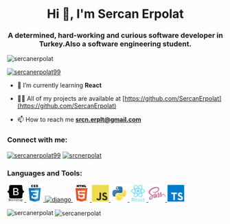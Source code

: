 <p align="center">
  <a href="[![Myskills](https://skills.thijs.gg/icons?i=html,css,bootstrap,sass,js,ts,react,py,django,figma&theme=dark)](https://skills.thijs.gg)">
  </a>
</p>

<h1 align="center">Hi 👋, I'm Sercan Erpolat</h1>

<h3 align="center">A determined, hard-working and curious software developer in Turkey.Also a software engineering student.</h3>

<p align="left"> <img src="https://komarev.com/ghpvc/?username=sercanerpolat&label=Profile%20views&color=0e75b6&style=flat" alt="sercanerpolat" /> </p>

<p align="left"> <a href="https://twitter.com/sercanerpolat99" target="blank"><img src="https://img.shields.io/twitter/follow/sercanerpolat99?logo=twitter&style=for-the-badge" alt="sercanerpolat99" /></a> </p>

- 🌱 I’m currently learning **React**

- 👨‍💻 All of my projects are available at [https://github.com/SercanErpolat](https://github.com/SercanErpolat)

- 📫 How to reach me **srcn.erplt@gmail.com**

<h3 align="left">Connect with me:</h3>
<p align="left">
<a href="https://twitter.com/sercanerpolat99" target="blank"><img align="center" src="https://raw.githubusercontent.com/rahuldkjain/github-profile-readme-generator/master/src/images/icons/Social/twitter.svg" alt="sercanerpolat99" height="30" width="40" /></a>
<a href="https://linkedin.com/in/srcnerpolat" target="blank"><img align="center" src="https://raw.githubusercontent.com/rahuldkjain/github-profile-readme-generator/master/src/images/icons/Social/linked-in-alt.svg" alt="srcnerpolat" height="30" width="40" /></a>
</p>

<h3 align="left">Languages and Tools:</h3>
<p align="left"> <a href="https://getbootstrap.com" target="_blank" rel="noreferrer"> <img src="https://raw.githubusercontent.com/devicons/devicon/master/icons/bootstrap/bootstrap-plain-wordmark.svg" alt="bootstrap" width="40" height="40"/> </a> <a href="https://www.w3schools.com/css/" target="_blank" rel="noreferrer"> <img src="https://raw.githubusercontent.com/devicons/devicon/master/icons/css3/css3-original-wordmark.svg" alt="css3" width="40" height="40"/> </a> <a href="https://www.djangoproject.com/" target="_blank" rel="noreferrer"> <img src="https://cdn.worldvectorlogo.com/logos/django.svg" alt="django" width="40" height="40"/> </a> <a href="https://www.w3.org/html/" target="_blank" rel="noreferrer"> <img src="https://raw.githubusercontent.com/devicons/devicon/master/icons/html5/html5-original-wordmark.svg" alt="html5" width="40" height="40"/> </a> <a href="https://developer.mozilla.org/en-US/docs/Web/JavaScript" target="_blank" rel="noreferrer"> <img src="https://raw.githubusercontent.com/devicons/devicon/master/icons/javascript/javascript-original.svg" alt="javascript" width="40" height="40"/> </a> <a href="https://www.python.org" target="_blank" rel="noreferrer"> <img src="https://raw.githubusercontent.com/devicons/devicon/master/icons/python/python-original.svg" alt="python" width="40" height="40"/> </a> <a href="https://reactjs.org/" target="_blank" rel="noreferrer"> <img src="https://raw.githubusercontent.com/devicons/devicon/master/icons/react/react-original-wordmark.svg" alt="react" width="40" height="40"/> </a> <a href="https://sass-lang.com" target="_blank" rel="noreferrer"> <img src="https://raw.githubusercontent.com/devicons/devicon/master/icons/sass/sass-original.svg" alt="sass" width="40" height="40"/> </a> <a href="https://www.typescriptlang.org/" target="_blank" rel="noreferrer"> <img src="https://raw.githubusercontent.com/devicons/devicon/master/icons/typescript/typescript-original.svg" alt="typescript" width="40" height="40"/> </a> </p>

<p><img align="left" src="https://github-readme-stats.vercel.app/api/top-langs?username=sercanerpolat&show_icons=true&locale=en&layout=compact" alt="sercanerpolat" /></p>

<p>&nbsp;<img align="center" src="https://github-readme-stats.vercel.app/api?username=sercanerpolat&show_icons=true&locale=en" alt="sercanerpolat" /></p>
